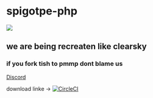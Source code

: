 # spigotpe-php
<img src="https://github.com/caspervanneck/spigotpe/blob/master/spigotpe.png">

## we are being recreaten like clearsky

### if you fork tish to pmmp dont blame us

[Discord](https://discord.gg/PwVGfng)

download linke -> [![CircleCI](https://circleci.com/gh/spigotpe-beta/Spigotpe.svg?style=svg)](https://circleci.com/gh/spigotpe-beta/Spigotpe)
